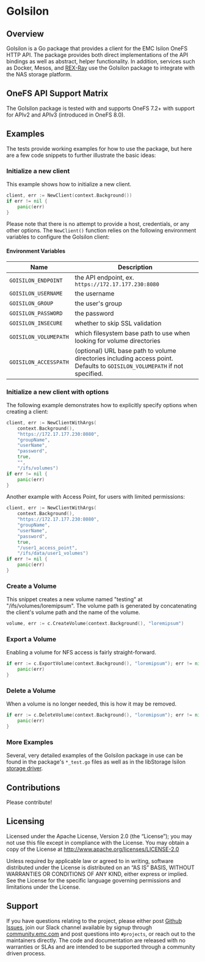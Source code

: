 # GoIsilon

## Overview
GoIsilon is a Go package that provides a client for the EMC Isilon OneFS HTTP
API. The package provides both direct implementations of the API bindings as
well as abstract, helper functionality. In addition, services such as Docker,
Mesos, and [REX-Ray](http://rexray.readthedocs.io/) use the GoIsilon package
to integrate with the NAS storage platform.

## OneFS API Support Matrix
The GoIsilon package is tested with and supports OneFS 7.2+ with support for
APIv2 and APIv3 (introduced in OneFS 8.0).

## Examples
The tests provide working examples for how to use the package, but here are
a few code snippets to further illustrate the basic ideas:

### Initialize a new client
This example shows how to initialize a new client.

```go
client, err := NewClient(context.Background())
if err != nil {
	panic(err)
}
```

Please note that there is  no attempt to provide a host, credentials, or any
other options. The `NewClient()` function relies on the following environment
variables to configure the GoIsilon client:

#### Environment Variables
Name | Description
---- | -----------
`GOISILON_ENDPOINT`   | the API endpoint, ex. `https://172.17.177.230:8080`
`GOISILON_USERNAME`   | the username
`GOISILON_GROUP`      | the user's group
`GOISILON_PASSWORD`   | the password
`GOISILON_INSECURE`   | whether to skip SSL validation
`GOISILON_VOLUMEPATH` | which filesystem base path to use when looking for volume directories
`GOISILON_ACCESSPATH` | (optional) URL base path to volume directories including access point. Defaults to `GOISILON_VOLUMEPATH` if not specified.

### Initialize a new client with options
The following example demonstrates how to explicitly specify options when
creating a client:

```go
client, err := NewClientWithArgs(
	context.Background(),
	"https://172.17.177.230:8080",
	"groupName",
	"userName",
	"password",
	true,
	"",
	"/ifs/volumes")
if err != nil {
	panic(err)
}
```

Another example with Access Point, for users with limited permissions:

```go
client, err := NewClientWithArgs(
	context.Background(),
	"https://172.17.177.230:8080",
	"groupName",
	"userName",
	"password",
	true,
	"/user1_access_point",
	"/ifs/data/user1_volumes")
if err != nil {
	panic(err)
}
```

### Create a Volume
This snippet creates a new volume named "testing" at "/ifs/volumes/loremipsum".
The volume path is generated by concatenating the client's volume path and the
name of the volume.

```go
volume, err := c.CreateVolume(context.Background(), "loremipsum")
```

### Export a Volume
Enabling a volume for NFS access is fairly straight-forward.

```go
if err := c.ExportVolume(context.Background(), "loremipsum"); err != nil {
	panic(err)
}
```


### Delete a Volume
When a volume is no longer needed, this is how it may be removed.

```go
if err := c.DeleteVolume(context.Background(), "loremipsum"); err != nil {
	panic(err)
}
```

### More Examples
Several, very detailed examples of the GoIsilon package in use can be found in
the package's `*_test.go` files as well as in the libStorage Isilon
[storage driver](https://github.com/adidenko/rexray/blob/master/libstorage/drivers/storage/isilon/storage/isilon_storage.go).

## Contributions
Please contribute!

Licensing
---------
Licensed under the Apache License, Version 2.0 (the “License”); you may not use
this file except in compliance with the License. You may obtain a copy of the
License at <http://www.apache.org/licenses/LICENSE-2.0>

Unless required by applicable law or agreed to in writing, software distributed
under the License is distributed on an “AS IS” BASIS, WITHOUT WARRANTIES OR
CONDITIONS OF ANY KIND, either express or implied. See the License for the
specific language governing permissions and limitations under the License.

Support
-------
If you have questions relating to the project, please either post
[Github Issues](https://github.com/codedellemc/mesos-module-dvdi/issues), join our
Slack channel available by signup through
[community.emc.com](https://community.emccode.com) and post questions into
`#projects`, or reach out to the maintainers directly.  The code and
documentation are released with no warranties or SLAs and are intended to be
supported through a community driven process.
